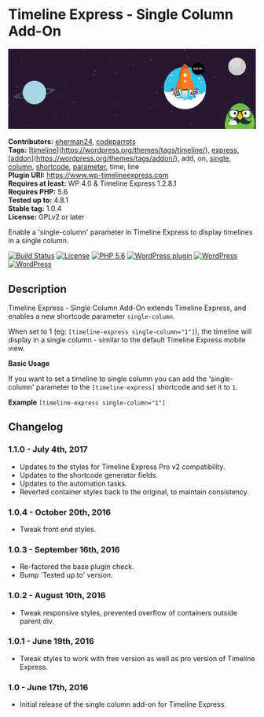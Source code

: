 # Timeline Express - Single Column Add-On #
![Banner Image](wp-org-assets/banner-772x250.jpg)

**Contributors:** [eherman24](https://profiles.wordpress.org/eherman24), [codeparrots](https://profiles.wordpress.org/codeparrots)  
**Tags:** [[time](https://wordpress.org/themes/tags/time/)[line](https://wordpress.org/themes/tags/line/)](https://wordpress.org/themes/tags/timeline/), [express](https://wordpress.org/themes/tags/express/), [[add](https://wordpress.org/themes/tags/add/)[on](https://wordpress.org/themes/tags/on/)](https://wordpress.org/themes/tags/addon/), add, on, [single](https://wordpress.org/themes/tags/single/), [column](https://wordpress.org/themes/tags/column/), [shortcode](https://wordpress.org/themes/tags/shortcode/), [parameter](https://wordpress.org/themes/tags/parameter/), time, line  
**Plugin URI:** https://www.wp-timelineexpress.com  
**Requires at least:** WP 4.0 & Timeline Express 1.2.8.1  
**Requires PHP:** 5.6  
**Tested up to:** 4.8.1  
**Stable tag:** 1.0.4  
**License:** GPLv2 or later  

Enable a 'single-column' parameter in Timeline Express to display timelines in a single column.

[![Build Status](https://travis-ci.org/CodeParrots/timeline-express-single-column-add-on.svg?branch=master)](https://travis-ci.org/CodeParrots/timeline-express-single-column-add-on) [![License](https://img.shields.io/badge/license-GPL--2.0-brightgreen.svg)](https://github.com/CodeParrots/timeline-express-single-column-add-on/blob/master/license.txt) [![PHP 5.6](https://img.shields.io/badge/php-5.6-8892bf.svg)](https://secure.php.net/supported-versions.php) [![WordPress plugin](https://img.shields.io/wordpress/plugin/v/timeline-express-single-column-add-on.svg)](https://wordpress.org/plugins/timeline-express-single-column-add-on/) [![WordPress](https://img.shields.io/wordpress/v/timeline-express-single-column-add-on.svg)](https://img.shields.io/wordpress/v/timeline-express-single-column-add-on.svg) [![WordPress](https://img.shields.io/wordpress/plugin/dt/timeline-express-single-column-add-on.svg)](https://wordpress.org/plugins/timeline-express-single-column-add-on/)  

## Description ##

Timeline Express - Single Column Add-On extends Timeline Express, and enables a new shortcode parameter `single-column`.

When set to 1 (eg: `[timeline-express single-column="1"]`), the timeline will display in a single column - similar to the default Timeline Express mobile view.

**Basic Usage**

If you want to set a timeline to single column you can add the 'single-column' parameter to the `[timeline-express]` shortcode and set it to `1`.

**Example**
`[timeline-express single-column="1"]`

## Changelog ##

### 1.1.0 - July 4th, 2017 ###
* Updates to the styles for Timeline Express Pro v2 compatibility.
* Updates to the shortcode generator fields.
* Updates to the automation tasks.
* Reverted container styles back to the original, to maintain consistency.

### 1.0.4 - October 20th, 2016 ###
* Tweak front end styles.

### 1.0.3 - September 16th, 2016 ###
* Re-factored the base plugin check.
* Bump 'Tested up to' version.

### 1.0.2 - August 10th, 2016 ###
* Tweak responsive styles, prevented overflow of containers outside parent div.

### 1.0.1 - June 19th, 2016 ###
* Tweak styles to work with free version as well as pro version of Timeline Express.

### 1.0 - June 17th, 2016 ###
* Initial release of the single column add-on for Timeline Express.
